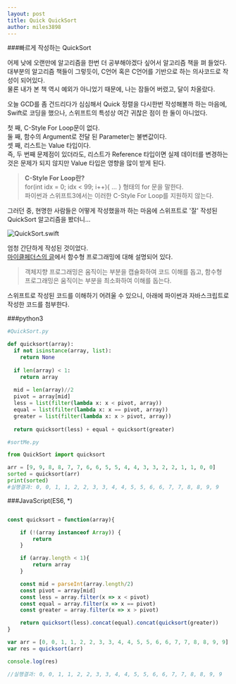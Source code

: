```yaml
---
layout: post
title: Quick QuickSort
author: miles3898
---
```


###빠르게 작성하는 QuickSort  

어제 낮에 오랜만에 알고리즘을 한번 더 공부해야겠다 싶어서 알고리즘 책을 펴 들었다.  
대부분의 알고리즘 책들이 그렇듯이, C언어 혹은 C언어를 기반으로 하는 의사코드로 작성이 되어있다.  
물론 내가 본 책 역시 예외가 아니었기 때문에, 나는 잠들어 버렸고, 달이 차올랐다.  

오늘 GCD를 좀 건드리다가 심심해서 Quick 정렬을 다시한번 작성해볼까 하는 마음에, Swift로 코딩을 했으나, 스위프트의 특성상 여간 귀찮은 점이 한 둘이 아니었다.  

첫 째, C-Style For Loop문이 없다.  
둘 째, 함수의 Argument로 전달 된 Parameter는 불변값이다.  
셋 째, 리스트는 Value 타입이다.  
즉, 두 번째 문제점이 있더라도, 리스트가 Reference 타입이면 실제 데이터를 변경하는 것은 문제가 되지 않지만 Value 타입은 영향을 많이 받게 된다.  

> **C-Style For Loop란?**  
> for(int idx = 0; idx < 99; i++){ ... } 형태의 for 문을 말한다.  
> 파이썬과 스위프트3에서는 이러한 C-Style For Loop를 지원하지 않는다.  

그러던 중, 현명한 사람들은 어떻게 작성했을까 하는 마음에 스위프트로 '잘' 작성된 QuickSort 알고리즘을 봤더니...

![QuickSort.swift](https://cloud.githubusercontent.com/assets/17308570/18813127/ad697b76-8327-11e6-8f62-5cc132d1b4c9.png)  

엄청 간단하게 작성된 것이었다.  
[마이클페더스의 글](http://bit.ly/1tm4xQI)에서 함수형 프로그래밍에 대해 설명되어 있다.

> 객체지향 프로그래밍은 움직이는 부분을 캡슐화하여 코드 이해를 돕고, 함수형 프로그래밍은 움직이는 부분을 최소화하여 이해를 돕는다.  

스위프트로 작성된 코드를 이해하기 어려울 수 있으니, 아래에 파이썬과 자바스크립트로 작성한 코드를 첨부한다.  


###python3

```python
#QuickSort.py

def quicksort(array):
  if not isinstance(array, list):
    return None
    
  if len(array) < 1:
    return array
   
  mid = len(array)//2
  pivot = array[mid]
  less = list(filter(lambda x: x < pivot, array))
  equal = list(filter(lambda x: x == pivot, array))
  greater = list(filter(lambda x: x > pivot, array))
   
  return quicksort(less) + equal + quicksort(greater)
```

```python
#sortMe.py

from QuickSort import quicksort

arr = [9, 9, 8, 8, 7, 7, 6, 6, 5, 5, 4, 4, 3, 3, 2, 2, 1, 1, 0, 0]
sorted = quicksort(arr)
print(sorted)
#실행결과: 0, 0, 1, 1, 2, 2, 3, 3, 4, 4, 5, 5, 6, 6, 7, 7, 8, 8, 9, 9
```

###JavaScript(ES6, *)

```javascript

const quicksort = function(array){

	if (!(array instanceof Array)) {
		return
	}

	if (array.length < 1){
		return array
	}

	const mid = parseInt(array.length/2)
	const pivot = array[mid]
	const less = array.filter(x => x < pivot)
	const equal = array.filter(x => x == pivot)
	const greater = array.filter(x => x > pivot)

	return quicksort(less).concat(equal).concat(quicksort(greater))
}

var arr = [0, 0, 1, 1, 2, 2, 3, 3, 4, 4, 5, 5, 6, 6, 7, 7, 8, 8, 9, 9]
var res = quicksort(arr)

console.log(res)

//실행결과: 0, 0, 1, 1, 2, 2, 3, 3, 4, 4, 5, 5, 6, 6, 7, 7, 8, 8, 9, 9
```
